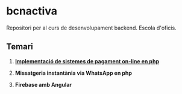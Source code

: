 # bcnactiva
Repositori per al curs de desenvolupament backend. Escola d'oficis.

## Temari

1. [**Implementació de sistemes de pagament on-line en php**](./payments/payments.md)

2. **Missatgeria instantània via WhatsApp en php**

3. **Firebase amb Angular**